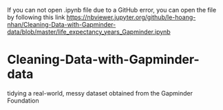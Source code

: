 If you can not open .ipynb file due to a GitHub error, you can open the file by following this link 
https://nbviewer.jupyter.org/github/le-hoang-nhan/Cleaning-Data-with-Gapminder-data/blob/master/life_expectancy_years_Gapminder.ipynb

# Cleaning-Data-with-Gapminder-data
tidying a real-world, messy dataset obtained from the Gapminder Foundation

